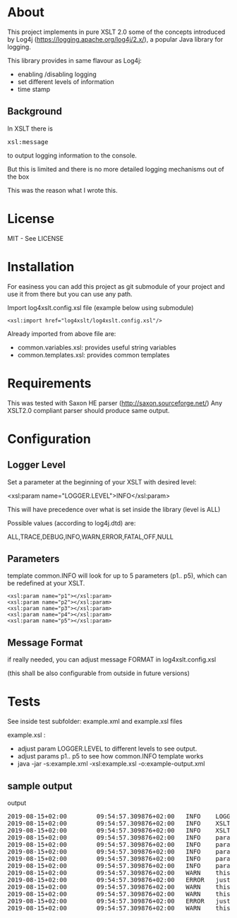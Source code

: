 # About
This project implements in pure XSLT 2.0  some of the concepts introduced by Log4j (https://logging.apache.org/log4j/2.x/), a popular Java library for logging.

This library provides in same flavour as Log4j:
* enabling /disabling logging
* set different levels of information
* time stamp

## Background
In XSLT there is
<pre>
xsl:message
</pre> 

to output logging information to the console.

But this is limited and there is no more detailed logging mechanisms out of the box

This was the reason what I wrote this.

# License
MIT - See LICENSE

# Installation
For easiness you can add this project as git submodule of your project and use it from there
but you can use any path.

Import log4xslt.config.xsl file (example below using submodule)

    <xsl:import href="log4xslt/log4xslt.config.xsl"/>

Already imported from above file are:
* common.variables.xsl: provides useful string variables
* common.templates.xsl: provides common templates

# Requirements
This was tested with Saxon HE parser (http://saxon.sourceforge.net/)
Any XSLT2.0 compliant parser should produce same output.

# Configuration
## Logger Level
Set a parameter at the beginning of your XSLT with desired level:

<xsl:param name="LOGGER.LEVEL">INFO</xsl:param>

This will have precedence over what is set inside the library (level is ALL)

Possible values (according to log4j.dtd) are:

ALL,TRACE,DEBUG,INFO,WARN,ERROR,FATAL,OFF,NULL

## Parameters
template common.INFO will look for up to 5 parameters (p1.. p5), which can be redefined at your XSLT. 

    <xsl:param name="p1"></xsl:param>
    <xsl:param name="p2"></xsl:param>
    <xsl:param name="p3"></xsl:param>
    <xsl:param name="p4"></xsl:param>
    <xsl:param name="p5"></xsl:param>

## Message Format
if really needed, you can adjust message FORMAT in log4xslt.config.xsl

(this shall be also configurable from outside in future versions)

# Tests 
See inside test subfolder: example.xml and example.xsl files

example.xsl : 
* adjust param LOGGER.LEVEL to different levels to see output.
* adjust params p1.. p5 to see how common.INFO template works
* java -jar <path to xslt processor> -s:example.xml -xsl:example.xsl  -o:example-output.xml

## sample output
output
<pre>
2019-08-15+02:00        09:54:57.309876+02:00   INFO    LOGGER level:INFO
2019-08-15+02:00        09:54:57.309876+02:00   INFO    XSLT version:3.0
2019-08-15+02:00        09:54:57.309876+02:00   INFO    XSLT Processor:Saxonica-HE 9.9.1.1
2019-08-15+02:00        09:54:57.309876+02:00   INFO    param $p1:
2019-08-15+02:00        09:54:57.309876+02:00   INFO    param $p2:
2019-08-15+02:00        09:54:57.309876+02:00   INFO    param $p3:abcd
2019-08-15+02:00        09:54:57.309876+02:00   INFO    param $p4:
2019-08-15+02:00        09:54:57.309876+02:00   INFO    param $p5:
2019-08-15+02:00        09:54:57.309876+02:00   WARN    this is just a copy
2019-08-15+02:00        09:54:57.309876+02:00   ERROR   just to show the level, not error actually
2019-08-15+02:00        09:54:57.309876+02:00   WARN    this is just a copy
2019-08-15+02:00        09:54:57.309876+02:00   WARN    this is just a copy
2019-08-15+02:00        09:54:57.309876+02:00   ERROR   just to show the level, not error actually
2019-08-15+02:00        09:54:57.309876+02:00   WARN    this is just a copy

</pre>